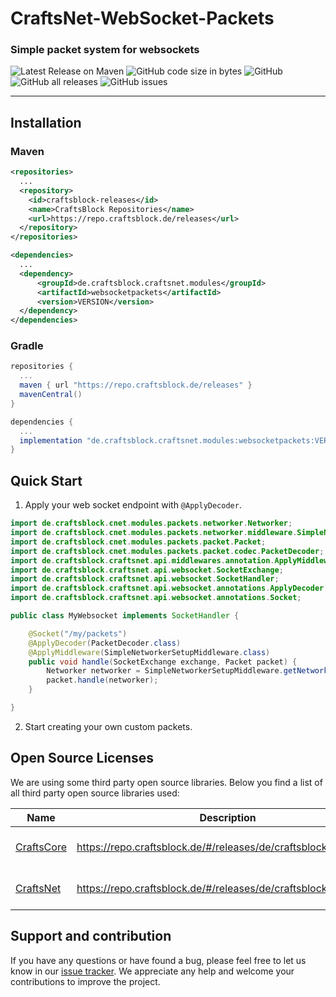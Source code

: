 # CraftsNet-WebSocket-Packets
### Simple packet system for websockets

![Latest Release on Maven](https://repo.craftsblock.de/api/badge/latest/releases/de/craftsblock/craftsnet/modules/websocketpackets?color=40c14a&name=WebSocketPackets&prefix=v)
![GitHub code size in bytes](https://img.shields.io/github/languages/code-size/CraftsBlock/CraftsNet-WebSocketPackets)
![GitHub](https://img.shields.io/github/license/CraftsBlock/CraftsNet-WebSocketPackets)
![GitHub all releases](https://img.shields.io/github/downloads/CraftsBlock/CraftsNet-WebSocketPackets/total)
![GitHub issues](https://img.shields.io/github/issues-raw/CraftsBlock/CraftsNet-WebSocketPackets)

---

## Installation

### Maven
```xml
<repositories>
  ...
  <repository>
    <id>craftsblock-releases</id>
    <name>CraftsBlock Repositories</name>
    <url>https://repo.craftsblock.de/releases</url>
  </repository>
</repositories>
```
```xml
<dependencies>
  ...
  <dependency>
      <groupId>de.craftsblock.craftsnet.modules</groupId>
      <artifactId>websocketpackets</artifactId>
      <version>VERSION</version>
  </dependency>
</dependencies>
```

### Gradle
```gradle
repositories {
  ...
  maven { url "https://repo.craftsblock.de/releases" }
  mavenCentral()
}
```
```gradle
dependencies {
  ...
  implementation "de.craftsblock.craftsnet.modules:websocketpackets:VERSION"
}
```

## Quick Start

1. Apply your web socket endpoint with `@ApplyDecoder`.

```java
import de.craftsblock.cnet.modules.packets.networker.Networker;
import de.craftsblock.cnet.modules.packets.networker.middleware.SimpleNetworkerSetupMiddleware;
import de.craftsblock.cnet.modules.packets.packet.Packet;
import de.craftsblock.cnet.modules.packets.packet.codec.PacketDecoder;
import de.craftsblock.craftsnet.api.middlewares.annotation.ApplyMiddleware;
import de.craftsblock.craftsnet.api.websocket.SocketExchange;
import de.craftsblock.craftsnet.api.websocket.SocketHandler;
import de.craftsblock.craftsnet.api.websocket.annotations.ApplyDecoder;
import de.craftsblock.craftsnet.api.websocket.annotations.Socket;

public class MyWebsocket implements SocketHandler {

    @Socket("/my/packets")
    @ApplyDecoder(PacketDecoder.class)
    @ApplyMiddleware(SimpleNetworkerSetupMiddleware.class)
    public void handle(SocketExchange exchange, Packet packet) {
        Networker networker = SimpleNetworkerSetupMiddleware.getNetworker(exchange.client());
        packet.handle(networker);
    }

}
```

2. Start creating your own custom packets.

## Open Source Licenses
We are using some third party open source libraries. Below you find a list of all third party open source libraries used:

| Name                                                   | Description                                                      | Licecnse                                                                           |
|--------------------------------------------------------|------------------------------------------------------------------|------------------------------------------------------------------------------------|
| [CraftsCore](https://github.com/CrAfTsArMy/CraftsCore) | https://repo.craftsblock.de/#/releases/de/craftsblock/craftscore | [Apache License 2.0](https://github.com/CrAfTsArMy/CraftsCore/blob/master/LICENSE) |
| [CraftsNet](https://github.com/CraftsBlock/CraftsNet)  | https://repo.craftsblock.de/#/releases/de/craftsblock/craftsnet  | [Apache License 2.0](https://github.com/CrAfTsArMy/CraftsCore/blob/master/LICENSE) |

## Support and contribution
If you have any questions or have found a bug, please feel free to let us know in our [issue tracker](https://github.com/CraftsBlock/CraftsNet-WebSocketPackets/issues). We appreciate any help and welcome your contributions to improve the project.

